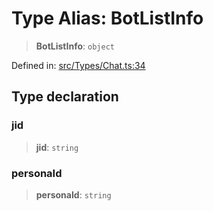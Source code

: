# Type Alias: BotListInfo

> **BotListInfo**: `object`

Defined in: [src/Types/Chat.ts:34](https://github.com/Fokusdotid/Baileys/blob/acae94a55f1d32612d8d312d52b001d93f2ac5e2/src/Types/Chat.ts#L34)

## Type declaration

### jid

> **jid**: `string`

### personaId

> **personaId**: `string`
